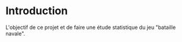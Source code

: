 Introduction
=============

L'objectif de ce projet et de faire une étude statistique du jeu "bataille navale".